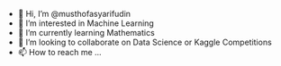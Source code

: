 - 👋 Hi, I’m @musthofasyarifudin
- 👀 I’m interested in Machine Learning
- 🌱 I’m currently learning Mathematics
- 💞️ I’m looking to collaborate on Data Science or Kaggle Competitions
- 📫 How to reach me ...

<!---
musthofasyarifudin/musthofasyarifudin is a ✨ special ✨ repository because its `README.md` (this file) appears on your GitHub profile.
You can click the Preview link to take a look at your changes.
--->
